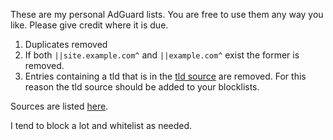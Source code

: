 These are my personal AdGuard lists. You are free to use them any way you like. Please give credit where it is due.

1. Duplicates removed
2. If both `||site.example.com^` and `||example.com^` exist the former is removed.
3. Entries containing a tld that is in the [tld source](https://raw.githubusercontent.com/hagezi/dns-blocklists/main/adblock/spam-tlds.txt) are removed. For this reason the tld source should be added to your blocklists.

Sources are listed [here](https://github.com/dd900/AdGuard-Lists/tree/master/Sources).

I tend to block a lot and whitelist as needed.
